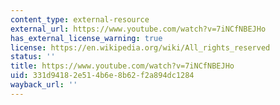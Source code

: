 ```yaml
---
content_type: external-resource
external_url: https://www.youtube.com/watch?v=7iNCfNBEJHo
has_external_license_warning: true
license: https://en.wikipedia.org/wiki/All_rights_reserved
status: ''
title: https://www.youtube.com/watch?v=7iNCfNBEJHo
uid: 331d9418-2e51-4b6e-8b62-f2a894dc1284
wayback_url: ''
---
```

